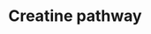 ---
annotations:
- id: DOID:0050800
  parent: genetic disease
  type: Disease Ontology
  value: creatine transporter deficiency
- id: PW:0000404
  parent: classic metabolic pathway
  type: Pathway Ontology
  value: creatine metabolic pathway
- id: PW:0000013
  parent: disease pathway
  type: Pathway Ontology
  value: disease pathway
- id: PW:0002215
  parent: disease pathway
  type: Pathway Ontology
  value: guanidinoacetate methyltransferase deficiency pathway
- id: DOID:1415
  type: Disease Ontology
  value: gyrate atrophy
- id: PW:0002360
  parent: disease pathway
  type: Pathway Ontology
  value: Fanconi syndrome pathway
- id: DOID:0050799
  parent: genetic disease
  type: Disease Ontology
  value: guanidinoacetate methyltransferase deficiency
- id: PW:0000002
  parent: classic metabolic pathway
  type: Pathway Ontology
  value: classic metabolic pathway
- id: DOID:5723
  type: Disease Ontology
  value: optic atrophy
- id: DOID:0050712
  parent: genetic disease
  type: Disease Ontology
  value: AGAT deficiency
- id: PW:0001807
  parent: disease pathway
  type: Pathway Ontology
  value: gyrate atrophy pathway
- id: DOID:0050798
  parent: genetic disease
  type: Disease Ontology
  value: cerebral creatine deficiency syndrome
- id: DOID:0080757
  parent: genetic disease
  type: Disease Ontology
  value: Fanconi renotubular syndrome 1
authors:
- TimZotti
- Andra
- DeSl
- Eweitz
- Fehrhart
citedin: ''
communities:
- IEM
- RareDiseases
description: 'In humans, creatine is synthesized in the liver, pancreas, kidney and
  brain. From arginine and glycine, guanidinoacetate and ornithine are formed. With
  S-adenosylmethionine and the help of GAMT, guanidinoacetate is converted into creatine.
  From the liver, pancreas, kidney and brain, creatine is exported to tissues such
  as skeletal muscle and brain, where it undergoes phosphorylation and serves as a
  short-term energy store. Creatine is transported to these tissues with the help
  of SLC6A8 transporter.  Once formed, phosphocreatine and creatine undergo both a
  slow spontaneous reaction to form creatinine, which is excreted from the body via
  the urinary system.   This pathway was inspired by Chapter 32 of the book of Blau
  (ISBN 3642403360 (978-3642403361) ed. 4). '
last-edited: 2024-01-30
ndex: null
organisms:
- Homo sapiens
redirect_from:
- /index.php/Pathway:WP5190
- /instance/WP5190
- /instance/WP5190_r128231
revision: r128231
schema-jsonld:
- '@context': https://schema.org/
  '@id': https://wikipathways.github.io/pathways/WP5190.html
  '@type': Dataset
  creator:
    '@type': Organization
    name: WikiPathways
  description: 'In humans, creatine is synthesized in the liver, pancreas, kidney
    and brain. From arginine and glycine, guanidinoacetate and ornithine are formed.
    With S-adenosylmethionine and the help of GAMT, guanidinoacetate is converted
    into creatine. From the liver, pancreas, kidney and brain, creatine is exported
    to tissues such as skeletal muscle and brain, where it undergoes phosphorylation
    and serves as a short-term energy store. Creatine is transported to these tissues
    with the help of SLC6A8 transporter.  Once formed, phosphocreatine and creatine
    undergo both a slow spontaneous reaction to form creatinine, which is excreted
    from the body via the urinary system.   This pathway was inspired by Chapter 32
    of the book of Blau (ISBN 3642403360 (978-3642403361) ed. 4). '
  keywords:
  - 2-oxoglutarate
  - ADP
  - ATP
  - Arginine
  - CK
  - Creatine
  - Creatinine
  - GAMT
  - GATM
  - Glutamate
  - Glutamate-5-semialdehyde
  - Glycine
  - Guanidinoacetate
  - OAT
  - Ornithine
  - Phospho-guanidinoacetate
  - Phosphocreatine
  - Proline
  - Pyrroline-5-carboxylate
  - S-Adenosylhomocysteine
  - S-adenosylmethionine
  - SLC6A8
  - Vitamin B6
  license: CC0
  name: Creatine pathway
seo: CreativeWork
title: Creatine pathway
wpid: WP5190
---